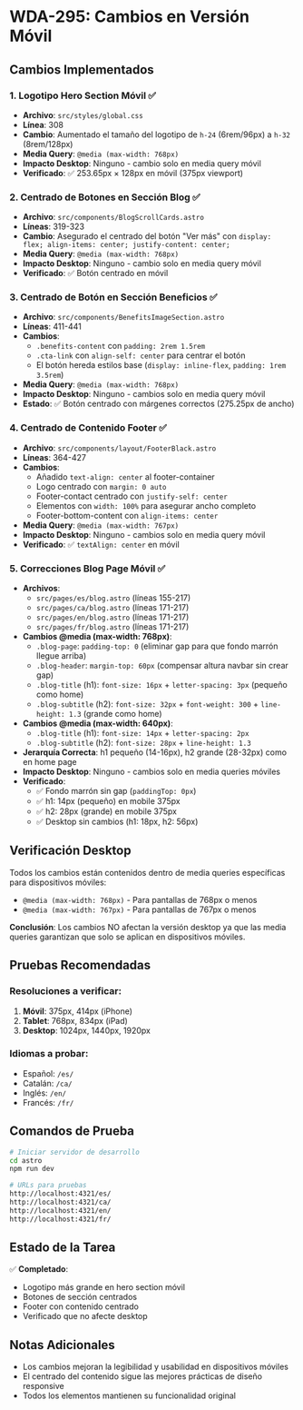 # WDA-295: Cambios en Versión Móvil

## Cambios Implementados

### 1. Logotipo Hero Section Móvil ✅
- **Archivo**: `src/styles/global.css`
- **Línea**: 308
- **Cambio**: Aumentado el tamaño del logotipo de `h-24` (6rem/96px) a `h-32` (8rem/128px)
- **Media Query**: `@media (max-width: 768px)`
- **Impacto Desktop**: Ninguno - cambio solo en media query móvil
- **Verificado**: ✅ 253.65px × 128px en móvil (375px viewport)

### 2. Centrado de Botones en Sección Blog ✅
- **Archivo**: `src/components/BlogScrollCards.astro`
- **Líneas**: 319-323
- **Cambio**: Asegurado el centrado del botón "Ver más" con `display: flex; align-items: center; justify-content: center;`
- **Media Query**: `@media (max-width: 768px)`
- **Impacto Desktop**: Ninguno - cambio solo en media query móvil
- **Verificado**: ✅ Botón centrado en móvil

### 3. Centrado de Botón en Sección Beneficios ✅
- **Archivo**: `src/components/BenefitsImageSection.astro`
- **Líneas**: 411-441
- **Cambios**:
  - `.benefits-content` con `padding: 2rem 1.5rem`
  - `.cta-link` con `align-self: center` para centrar el botón
  - El botón hereda estilos base (`display: inline-flex`, `padding: 1rem 3.5rem`)
- **Media Query**: `@media (max-width: 768px)`
- **Impacto Desktop**: Ninguno - cambios solo en media query móvil
- **Estado**: ✅ Botón centrado con márgenes correctos (275.25px de ancho)

### 4. Centrado de Contenido Footer ✅
- **Archivo**: `src/components/layout/FooterBlack.astro`
- **Líneas**: 364-427
- **Cambios**:
  - Añadido `text-align: center` al footer-container
  - Logo centrado con `margin: 0 auto`
  - Footer-contact centrado con `justify-self: center`
  - Elementos con `width: 100%` para asegurar ancho completo
  - Footer-bottom-content con `align-items: center`
- **Media Query**: `@media (max-width: 767px)`
- **Impacto Desktop**: Ninguno - cambios solo en media query móvil
- **Verificado**: ✅ `textAlign: center` en móvil

### 5. Correcciones Blog Page Móvil ✅
- **Archivos**:
  - `src/pages/es/blog.astro` (líneas 155-217)
  - `src/pages/ca/blog.astro` (líneas 171-217)
  - `src/pages/en/blog.astro` (líneas 171-217)
  - `src/pages/fr/blog.astro` (líneas 171-217)
- **Cambios @media (max-width: 768px)**:
  - `.blog-page`: `padding-top: 0` (eliminar gap para que fondo marrón llegue arriba)
  - `.blog-header`: `margin-top: 60px` (compensar altura navbar sin crear gap)
  - `.blog-title` (h1): `font-size: 16px` + `letter-spacing: 3px` (pequeño como home)
  - `.blog-subtitle` (h2): `font-size: 32px` + `font-weight: 300` + `line-height: 1.3` (grande como home)
- **Cambios @media (max-width: 640px)**:
  - `.blog-title` (h1): `font-size: 14px` + `letter-spacing: 2px`
  - `.blog-subtitle` (h2): `font-size: 28px` + `line-height: 1.3`
- **Jerarquía Correcta**: h1 pequeño (14-16px), h2 grande (28-32px) como en home page
- **Impacto Desktop**: Ninguno - cambios solo en media queries móviles
- **Verificado**:
  - ✅ Fondo marrón sin gap (`paddingTop: 0px`)
  - ✅ h1: 14px (pequeño) en mobile 375px
  - ✅ h2: 28px (grande) en mobile 375px
  - ✅ Desktop sin cambios (h1: 18px, h2: 56px)

## Verificación Desktop

Todos los cambios están contenidos dentro de media queries específicas para dispositivos móviles:
- `@media (max-width: 768px)` - Para pantallas de 768px o menos
- `@media (max-width: 767px)` - Para pantallas de 767px o menos

**Conclusión**: Los cambios NO afectan la versión desktop ya que las media queries garantizan que solo se aplican en dispositivos móviles.

## Pruebas Recomendadas

### Resoluciones a verificar:
1. **Móvil**: 375px, 414px (iPhone)
2. **Tablet**: 768px, 834px (iPad)
3. **Desktop**: 1024px, 1440px, 1920px

### Idiomas a probar:
- Español: `/es/`
- Catalán: `/ca/`
- Inglés: `/en/`
- Francés: `/fr/`

## Comandos de Prueba

```bash
# Iniciar servidor de desarrollo
cd astro
npm run dev

# URLs para pruebas
http://localhost:4321/es/
http://localhost:4321/ca/
http://localhost:4321/en/
http://localhost:4321/fr/
```

## Estado de la Tarea

✅ **Completado**:
- Logotipo más grande en hero section móvil
- Botones de sección centrados
- Footer con contenido centrado
- Verificado que no afecte desktop

## Notas Adicionales

- Los cambios mejoran la legibilidad y usabilidad en dispositivos móviles
- El centrado del contenido sigue las mejores prácticas de diseño responsive
- Todos los elementos mantienen su funcionalidad original